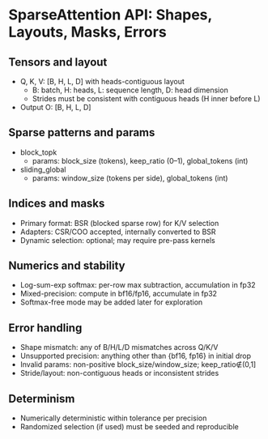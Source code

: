 # SparseAttention API: Shapes, Layouts, Masks, Errors

## Tensors and layout
- Q, K, V: [B, H, L, D] with heads-contiguous layout
  - B: batch, H: heads, L: sequence length, D: head dimension
  - Strides must be consistent with contiguous heads (H inner before L)
- Output O: [B, H, L, D]

## Sparse patterns and params
- block_topk
  - params: block_size (tokens), keep_ratio (0–1), global_tokens (int)
- sliding_global
  - params: window_size (tokens per side), global_tokens (int)

## Indices and masks
- Primary format: BSR (blocked sparse row) for K/V selection
- Adapters: CSR/COO accepted, internally converted to BSR
- Dynamic selection: optional; may require pre-pass kernels

## Numerics and stability
- Log-sum-exp softmax: per-row max subtraction, accumulation in fp32
- Mixed-precision: compute in bf16/fp16, accumulate in fp32
- Softmax-free mode may be added later for exploration

## Error handling
- Shape mismatch: any of B/H/L/D mismatches across Q/K/V
- Unsupported precision: anything other than {bf16, fp16} in initial drop
- Invalid params: non-positive block_size/window_size; keep_ratio∉(0,1]
- Stride/layout: non-contiguous heads or inconsistent strides

## Determinism
- Numerically deterministic within tolerance per precision
- Randomized selection (if used) must be seeded and reproducible
